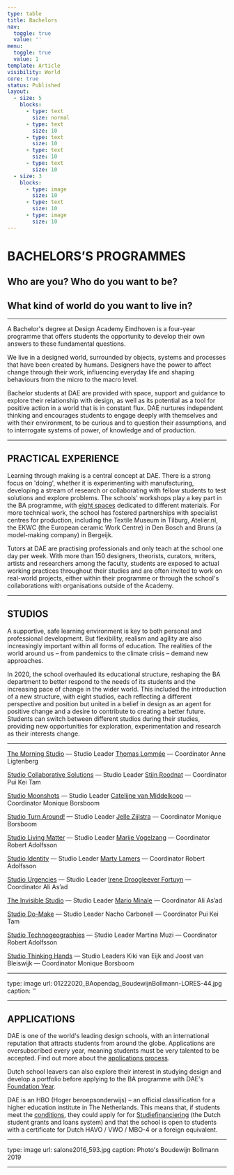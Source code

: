 ```yaml
---
type: table
title: Bachelors
nav:
  toggle: true
  value: ''
menu:
  toggle: true
  value: 1
template: Article
visibility: World
core: true
status: Published
layout:
  - size: 5
    blocks:
      - type: text
        size: normal
      - type: text
        size: 10
      - type: text
        size: 10
      - type: text
        size: 10
      - type: text
        size: 10
  - size: 3
    blocks:
      - type: image
        size: 10
      - type: text
        size: 10
      - type: image
        size: 10
---
```


# BACHELORS’S PROGRAMMES

## Who are you? Who do you want to be? 
## What kind of world do you want to live in?

---

A Bachelor's degree at Design Academy Eindhoven is a four-year programme that offers students the opportunity to develop their own answers to these fundamental questions.

We live in a designed world, surrounded by objects, systems and processes that have been created by humans. Designers have the power to affect change through their work, influencing everyday life and shaping behaviours from the micro to the macro level. 

Bachelor students at DAE are provided with space, support and guidance to explore their relationship with design, as well as its potential as a tool for positive action in a world that is in constant flux. DAE nurtures independent thinking and encourages students to engage deeply with themselves and with their environment, to be curious and to question their assumptions, and to interrogate systems of power, of knowledge and of production.

---

## PRACTICAL EXPERIENCE

Learning through making is a central concept at DAE. There is a strong focus on 'doing', whether it is experimenting with manufacturing, developing a stream of research or collaborating with fellow students to test solutions and explore problems. The schools' workshops play a key part in the BA programme, with [eight spaces](https://www.designacademy.nl/p/study-at-dae/workshops) dedicated to different materials. For more technical work, the school has fostered partnerships with specialist centres for production, including the Textile Museum in Tilburg, Atelier.nl, the EKWC (the European ceramic Work Centre) in Den Bosch and Bruns (a model-making company) in Bergeijk. 

Tutors at DAE are practising professionals and only teach at the school one day per week. With more than 150 designers, theorists, curators, writers, artists and researchers among the faculty, students are exposed to actual working practices throughout their studies and are often invited to work on real-world projects, either within their programme or through the school's collaborations with organisations outside of the Academy.

---

## STUDIOS

A supportive, safe learning environment is key to both personal and professional development. But flexibility, realism and agility are also increasingly important within all forms of education. The realities of the world around us – from pandemics to the climate crisis – demand new approaches. 

In 2020, the school overhauled its educational structure, reshaping the BA department to better respond to the needs of its students and the increasing pace of change in the wider world. This included the introduction of a new structure, with eight studios, each reflecting a different perspective and position but united in a belief in design as an agent for positive change and a desire to contribute to creating a better future. Students can switch between different studios during their studies, providing new opportunities for exploration, experimentation and research as their interests change.

---

[The Morning Studio](https://www.designacademy.nl/p/study-at-dae/bachelors/studios/the-morning-studio)
— Studio Leader
[Thomas Lommée](https://www.designacademy.nl/p/about-dae/community/thomas-lommee)
— Coordinator
Anne Ligtenberg 

[Studio Collaborative Solutions](https://www.designacademy.nl/p/study-at-dae/bachelors/studios/studio-collaborative-solutions)
— Studio Leader
[Stijn Roodnat](https://www.designacademy.nl/p/about-dae/community/stijn-roodnat)
— Coordinator
Pui Kei Tam 

[Studio Moonshots](https://www.designacademy.nl/p/study-at-dae/bachelors/studios/studio-moonshots)
— Studio Leader
[Catelijne van Middelkoop](https://www.designacademy.nl/p/about-dae/community/catelijne-van-middelkoop)
— Coordinator
Monique Borsboom

[Studio Turn Around!](https://www.designacademy.nl/p/study-at-dae/bachelors/studios/studio-turn-around!)
— Studio Leader
[Jelle Zijlstra](https://www.designacademy.nl/p/about-dae/community/jelle-zijlstra)
— Coordinator
Monique Borsboom

[Studio Living Matter](https://www.designacademy.nl/p/study-at-dae/bachelors/studios/studio-living-matter)
— Studio Leader
[Marije Vogelzang](https://www.designacademy.nl/p/about-dae/community/marije-vogelzang)
— Coordinator
Robert Adolfsson

[Studio Identity](https://www.designacademy.nl/p/study-at-dae/bachelors/studios/studio-identity)
— Studio Leader
[Marty Lamers](https://www.designacademy.nl/p/about-dae/community/marty-lamers)
— Coordinator
Robert Adolfsson

[Studio Urgencies](https://www.designacademy.nl/p/study-at-dae/bachelors/studios/studio-urgencies)
— Studio Leader
[Irene Droogleever Fortuyn](https://www.designacademy.nl/p/about-dae/community/irene-droogleever-fortuyn)
— Coordinator
Ali As’ad

[The Invisible Studio](https://www.designacademy.nl/p/study-at-dae/bachelors/studios/the-invisible-studio)
— Studio Leader
[Mario Minale](https://www.designacademy.nl/p/about-dae/community/mario-minale)
— Coordinator
Ali As’ad

[Studio Do-Make](https://www.designacademy.nl/p/study-at-dae/bachelors/studios/studio-do-make)
— Studio Leader
Nacho Carbonell
— Coordinator
Pui Kei Tam

[Studio Technogeographies](https://www.designacademy.nl/p/study-at-dae/bachelors/studios/studio-technogeographies)
— Studio Leader
Martina Muzi
— Coordinator
Robert Adolfsson

[Studio Thinking Hands](https://www.designacademy.nl/p/study-at-dae/bachelors/studios/studio-thinking-hands)
— Studio Leaders
Kiki van Eijk and Joost van Bleiswijk
— Coordinator
Monique Borsboom

---

type: image
url: 01222020_BAopendag_BoudewijnBollmann-LORES-44.jpg
caption: ''

---

## APPLICATIONS

DAE is one of the world's leading design schools, with an international reputation that attracts students from around the globe. Applications are oversubscribed every year, meaning students must be very talented to be accepted. Find out more about the [applications process](https://www.designacademy.nl/p/study-at-dae/how-to-apply).

Dutch school leavers can also explore their interest in studying design and develop a portfolio before applying to the BA programme with DAE's [Foundation Year](https://www.designacademy.nl/p/study-at-dae/foundation-year). 

DAE is an HBO (Hoger beroepsonderwijs) – an official classification for a higher education institute in The Netherlands. This means that, if students meet the [conditions](https://duo.nl/particulier/studiefinanciering/voorwaarden.jsp), they could apply for  for [Studiefinanciering](https://duo.nl/particulier/studiefinanciering/index.jsp) (the Dutch student grants and loans system) and that the school is open to students with a certificate for Dutch HAVO / VWO / MBO-4 or a foreign equivalent.

---

type: image
url: salone2016_593.jpg
caption: Photo's Boudewijn Bollmann 2019

---
